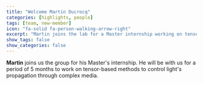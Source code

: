 ```yaml
---
title: "Welcome Martin Ducrocq"
categories: [highlights, people]
tags: [team, new-member]
icon: "fa-solid fa-person-walking-arrow-right"
excerpt: "Martin joins the lab for a Master internship working on tensor-based methods for studying light propagation through complex media."
show_tags: false
show_categories: false
---
```


**Martin** joins us the group for his Master's internship. He will be with us for a period of 5 months to work on tensor-based methods to control light's propagation through complex media.  
